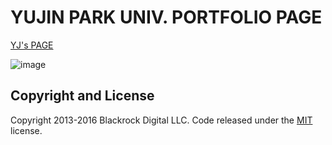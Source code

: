 # YUJIN PARK UNIV. PORTFOLIO PAGE

[YJ's PAGE](https://jinee525.github.io/yj_page/)

![image](https://user-images.githubusercontent.com/29905149/84490058-96719f00-acdd-11ea-801f-31d97ad093a9.png)

















## Copyright and License

Copyright 2013-2016 Blackrock Digital LLC. Code released under the [MIT](https://github.com/BlackrockDigital/startbootstrap-freelancer/blob/gh-pages/LICENSE) license.
